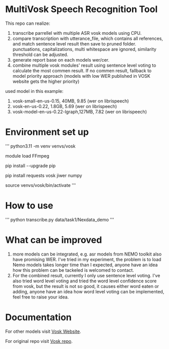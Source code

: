 # MultiVosk Speech Recognition Tool

This repo can realize: 
1. transcribe parrellel with multiple ASR vosk models using CPU.
2. compare transcription with utterance_file, which contains all references, and match sentence level result then save to pruned folder. punctuations, capitalizations, multi whitespace are ignored, similarity threshold can be adjusted.
3. generate report base on each models wer/cer.
4. combine multiple vosk modules' result using sentence level voting to calculate the most commen result. If no commen result, fallback to model priority approach (models with low WER published in VOSK website gets the higher priority)

used model in this example: 
1. vosk-small-en-us-0.15, 40MB, 9.85 (wer on librispeech)
2. vosk-en-us-0.22, 1.8GB, 5.69 (wer on librispeech)
3. vosk-model-en-us-0.22-lgraph,127MB, 7.82 (wer on librispeech)

# Environment set up 
'''
python3.11 -m venv venvs/vosk

module load FFmpeg

pip install --upgrade pip

pip install requests vosk jiwer numpy

source venvs/vosk/bin/activate
'''
# How to use 
'''
python transcribe.py data/task1/Nexdata_demo
'''
# What can be improved 
1. more models can be integrated, e.g. asr models from NEMO toolkit also have promising WER. I've tried in my experiment, the problem is to load Nemo models takes longer time than I expected, anyone have an idea how this problem can be tackeled is welcomed to contact. 
2. For the combined result, currently I only use sentence level voting. I've also tried word level voting and tried the word level confidence score from vosk, but the result is not so good, it causes either word eaten or adding, anyone have an idea how word level voting can be implemented, feel free to raise your idea. 

# Documentation
For other models visit [Vosk
Website](https://alphacephei.com/vosk/models).

For original repo visit [Vosk
repo](https://github.com/alphacep/vosk-api).

